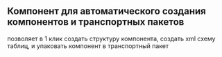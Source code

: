 Компонент для автоматического создания компонентов и транспортных пакетов
 ---
позволяет в 1 клик создать структуру компонента, создать xml схему таблиц, и упаковать компонент в транспортный пакет
